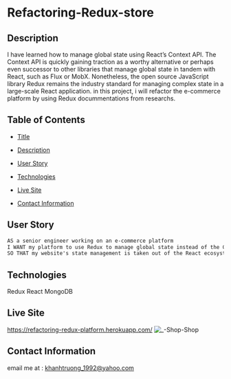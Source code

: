 # Refactoring-Redux-store

## Description 

I have learned how to manage global state using React’s Context API. The Context API is quickly gaining traction as a worthy alternative or perhaps even successor to other libraries that manage global state in tandem with React, such as Flux or MobX. Nonetheless, the open source JavaScript library Redux remains the industry standard for managing complex state in a large-scale React application. in this project, i will refactor the e-commerce platform by using Redux docummentations from researchs. 

## Table of Contents 
- [Title](#Title)

- [Description](#Description)

- [User Story](#UserStory)

- [Technologies](#Technologies)

- [Live Site](#LiveSite)

- [Contact Information](#ContactInformation)

## User Story


```md
AS a senior engineer working on an e-commerce platform
I WANT my platform to use Redux to manage global state instead of the Context API
SO THAT my website's state management is taken out of the React ecosystem
```

## Technologies
Redux
React
MongoDB
## Live Site
https://refactoring-redux-platform.herokuapp.com/
![_️-Shop-Shop](https://user-images.githubusercontent.com/82126894/141067889-34f5d37f-600c-4450-a7e2-0d36a5221455.png)
## Contact Information 
email me at : khanhtruong_1992@yahoo.com 
